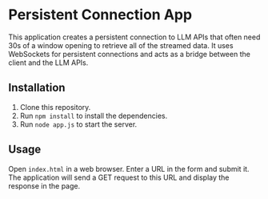 # Persistent Connection App

This application creates a persistent connection to LLM APIs that often need 30s of a window opening to retrieve all of the streamed data. It uses WebSockets for persistent connections and acts as a bridge between the client and the LLM APIs.

## Installation

1. Clone this repository.
2. Run `npm install` to install the dependencies.
3. Run `node app.js` to start the server.

## Usage

Open `index.html` in a web browser. Enter a URL in the form and submit it. The application will send a GET request to this URL and display the response in the page.